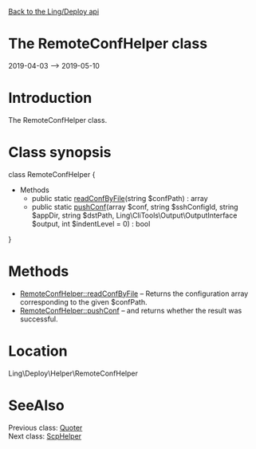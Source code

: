 [Back to the Ling/Deploy api](https://github.com/lingtalfi/Deploy/blob/master/doc/api/Ling/Deploy.md)



The RemoteConfHelper class
================
2019-04-03 --> 2019-05-10






Introduction
============

The RemoteConfHelper class.



Class synopsis
==============


class <span class="pl-k">RemoteConfHelper</span>  {

- Methods
    - public static [readConfByFile](https://github.com/lingtalfi/Deploy/blob/master/doc/api/Ling/Deploy/Helper/RemoteConfHelper/readConfByFile.md)(string $confPath) : array
    - public static [pushConf](https://github.com/lingtalfi/Deploy/blob/master/doc/api/Ling/Deploy/Helper/RemoteConfHelper/pushConf.md)(array $conf, string $sshConfigId, string $appDir, string $dstPath, Ling\CliTools\Output\OutputInterface $output, int $indentLevel = 0) : bool

}






Methods
==============

- [RemoteConfHelper::readConfByFile](https://github.com/lingtalfi/Deploy/blob/master/doc/api/Ling/Deploy/Helper/RemoteConfHelper/readConfByFile.md) &ndash; Returns the configuration array corresponding to the given $confPath.
- [RemoteConfHelper::pushConf](https://github.com/lingtalfi/Deploy/blob/master/doc/api/Ling/Deploy/Helper/RemoteConfHelper/pushConf.md) &ndash; and returns whether the result was successful.





Location
=============
Ling\Deploy\Helper\RemoteConfHelper


SeeAlso
==============
Previous class: [Quoter](https://github.com/lingtalfi/Deploy/blob/master/doc/api/Ling/Deploy/Helper/Quoter.md)<br>Next class: [ScpHelper](https://github.com/lingtalfi/Deploy/blob/master/doc/api/Ling/Deploy/Helper/ScpHelper.md)<br>
